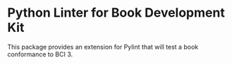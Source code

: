 # Python Linter for Book Development Kit

This package provides an extension for Pylint that will test a book conformance to BCI 3.